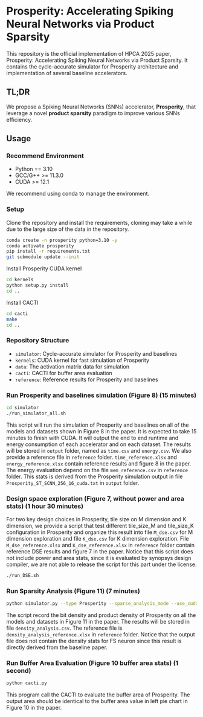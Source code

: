# Prosperity: Accelerating Spiking Neural Networks via Product Sparsity

This repository is the official implementation of HPCA 2025 paper, Prosperity: Accelerating Spiking Neural Networks via Product Sparsity. It contains the cycle-accurate simulator for Prosperity architecture and implementation of several baseline accelerators.

## TL;DR
We propose a Spiking Neural Networks (SNNs) accelerator, **Prosperity**, that leverage a novel **product sparsity** paradigm to improve various SNNs efficiency.

## Usage

### Recommend Environment

- Python == 3.10
- GCC/G++ >= 11.3.0
- CUDA >= 12.1

We recommend using conda to manage the environment.


### Setup

Clone the repository and install the requirements, cloning may take a while due to the large size of the data in the repository.

```bash
conda create -n prosperity python=3.10 -y
conda activate prosperity
pip install -r requirements.txt
git submodule update --init
```

Install Prosperity CUDA kernel
```bash
cd kernels
python setup.py install
cd ..
```

Install CACTI
```bash
cd cacti
make
cd ..
```

### Repository Structure

- `simulator`: Cycle-accurate simulator for Prosperity and baselines
- `kernels`: CUDA kernel for fast simulation of Prosperity
- `data`: The activation matrix data for simulation
- `cacti`: CACTI for buffer area evaluation
- `reference`: Reference results for Prosperity and baselines

### Run Prosperity and baselines simulation (Figure 8) (15 minutes)

```bash
cd simulator
./run_simulator_all.sh
```

This script will run the simulation of Prosperity and baselines on all of the models and datasets shown in Figure 8 in the paper. 
It is expected to take 15 minutes to finish with CUDA.
It will output the end to end runtime and energy consumption of each accelerator and on each dataset.
The results will be stored in `output` folder, named as `time.csv` and `energy.csv`.
We also provide a reference file in `reference` folder. `time_reference.xlsx` and `energy_reference.xlsx` contain reference results and figure 8 in the paper.
The energy evaluation depend on the file `mem_reference.csv` in `reference` folder. This stats is derived from the Prosperity simulation output in file `Prosperity_ST_SCNN_256_16_cuda.txt` in `output` folder.

### Design space exploration (Figure 7, without power and area stats) (1 hour 30 minutes)

For two key design choices in Prosperity, tile size on M dimension and K dimension, we provide a script that test different tile_size_M and tile_size_K configuration in Prosperity and organize this result into file `M_dse.csv` for M dimension exploration and file `K_dse.csv` for K dimension exploration.
File `M_dse_reference.xlsx` and `K_dse_reference.xlsx` in `reference` folder contain reference DSE results and figure 7 in the paper.
Notice that this script does not include power and area stats, since it is evaluated by synopsys design compiler, we are not able to release the script for this part under the license.


```bash
./run_DSE.sh
```

### Run Sparsity Analysis (Figure 11) (7 minutes)

```bash
python simulator.py --type Prosperity --sparse_analysis_mode --use_cuda
```

The script record the bit density and product density of Prosperity on all the models and datasets in Figure 11 in the paper.
The results will be stored in file `density_analysis.csv`. The reference file is `density_analysis_reference.xlsx` in `reference` folder.
Notice that the output file does not contain the density stats for FS neuron since this result is directly derived from the baseline paper.

### Run Buffer Area Evaluation (Figure 10 buffer area stats) (1 second)

```bash
python cacti.py
```

This program call the CACTI to evaluate the buffer area of Prosperity. 
The output area should be identical to the buffer area value in left pie chart in Figure 10 in the paper.
